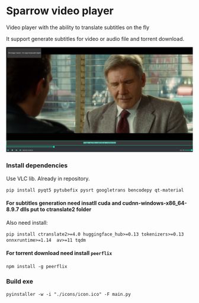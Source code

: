 # Sparrow video player

Video player with the ability to translate subtitles on the fly

It support generate subtitles for video or audio file and torrent download.

![Screenshot](https://github.com/J-CITY/videoPlayer/blob/master/screens/scr.png)


### Install dependencies
Use VLC lib. Already in repository.
```
pip install pyqt5 pytubefix pysrt googletrans bencodepy qt-material
```

#### For subtitles generation need insatll cuda and cudnn-windows-x86_64-8.9.7 dlls put to ctranslate2 folder
Also need install:
```
pip install ctranslate2>=4.0 huggingface_hub>=0.13 tokenizers>=0.13 onnxruntime>=1.14  av>=11 tqdm
```

#### For torrent download need install `peerflix`
```
npm install -g peerflix
```

### Build exe
```
pyinstaller -w -i "./icons/icon.ico" -F main.py
```

